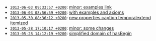 
* [`2013-06-03 09:33:57 +0200`](ecpo-b5061bd.html): [minor: examples link](https://github.com/cKlee/ecpo/commits/gh-pagescommit/b5061bdb565398194a3ea440ed8ee686090188a9)
* [`2013-06-03 08:56:59 +0200`](ecpo-fd49e3e.html): [with examples and axioms](https://github.com/cKlee/ecpo/commits/gh-pagescommit/fd49e3ecd257f5aaec234d33d71988d4dced57fb)
* [`2013-05-30 08:36:12 +0200`](ecpo-d493735.html): [new properties caption temporalextend itemized](https://github.com/cKlee/ecpo/commits/gh-pagescommit/d4937353e095d879f898c06588c62c42a84e28d7)
* [`2013-05-28 17:10:17 +0200`](ecpo-b2a8c86.html): [minor: some changes](https://github.com/cKlee/ecpo/commits/gh-pagescommit/b2a8c861acea1aaa04a74c90dfbdb2a033995f4c)
* [`2013-05-28 14:12:19 +0200`](ecpo-8e21c8f.html): [simplified domain of hasBegin](https://github.com/cKlee/ecpo/commits/gh-pagescommit/8e21c8fab3de00fa37db6f35694fd6a9c01bdfcd)
